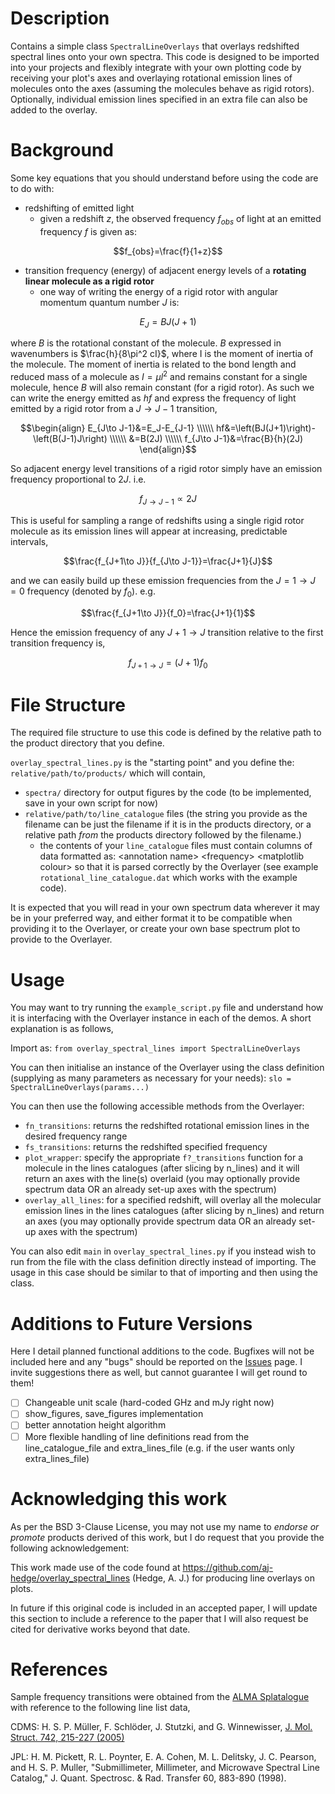 # Description
Contains a simple class `SpectralLineOverlays` that overlays redshifted spectral lines onto your own spectra. This code is designed to be imported into your projects and flexibly integrate with your own plotting code by receiving your plot's axes and overlaying rotational emission lines of molecules onto the axes (assuming the molecules behave as rigid rotors). Optionally, individual emission lines specified in an extra file can also be added to the overlay.

# Background
Some key equations that you should understand before using the code are to do with:
- redshifting of emitted light
  * given a redshift $z$, the observed frequency $f_{obs}$ of light at an emitted frequency $f$ is given as:
  
```math
f_{obs}=\frac{f}{1+z}
```
                        
- transition frequency (energy) of adjacent energy levels of a **rotating linear molecule as a rigid rotor**
  * one way of writing the energy of a rigid rotor with angular momentum quantum number $J$ is:
  
```math
E_J=BJ(J+1)
```
    
   where $B$ is the rotational constant of the molecule. $B$ expressed in wavenumbers is $\frac{h}{8\pi^2 cI}$, where I
   is the moment of inertia of the molecule. The moment of inertia is related to the bond length and reduced mass of a
   molecule as $I=\mu l^2$ and remains constant for a single molecule, hence $B$ will also remain constant (for a rigid rotor).
   As such we can write the energy emitted as $hf$ and express the frequency of light emitted by a rigid rotor
   from a $J\to J-1$ transition,
    
$$\begin{align}
E_{J\to J-1}&=E_J-E_{J-1} \\\\\\
hf&=\left(BJ(J+1)\right)-\left(B(J-1)J\right) \\\\\\
&=B(2J) \\\\\\
f_{J\to J-1}&=\frac{B}{h}(2J)
\end{align}$$
                    
   So adjacent energy level transitions of a rigid rotor simply have an emission frequency proportional to $2J$. i.e.
    
$$f_{J\to J-1}\propto 2J$$
                    
   This is useful for sampling a range of redshifts using a single rigid rotor molecule as its emission lines will appear
   at increasing, predictable intervals,
    
$$\frac{f_{J+1\to J}}{f_{J\to J-1}}=\frac{J+1}{J}$$
                    
   and we can easily build up these emission frequencies from the $J=1\to J=0$ frequency (denoted by $f_0$). e.g.
    
$$\frac{f_{J+1\to J}}{f_0}=\frac{J+1}{1}$$
                    
   Hence the emission frequency of any $J+1\to J$ transition relative to the first transition frequency is,
    
$$f_{J+1\to J}=(J+1)f_0$$


# File Structure
The required file structure to use this code is defined by the relative path to the product directory that you define.

`overlay_spectral_lines.py` is the "starting point" and you define the: `relative/path/to/products/` which will contain,
- `spectra/` directory for output figures by the code (to be implemented, save in your own script for now)
- `relative/path/to/line_catalogue` files (the string you provide as the filename can be just the filename if it is in the
  products directory, or a relative path *from* the products directory followed by the filename.)
  * the contents of your `line_catalogue` files must contain columns of data formatted as: \<annotation name> \<frequency> \<matplotlib colour>
  so that it is parsed correctly by the Overlayer (see example `rotational_line_catalogue.dat` which works with the example code).

It is expected that you will read in your own spectrum data wherever it may be in your preferred way, and either format
it to be compatible when providing it to the Overlayer, or create your own base spectrum plot to provide to the Overlayer.

# Usage
You may want to try running the `example_script.py` file and understand how it is interfacing with the Overlayer instance
in each of the demos. A short explanation is as follows,

Import as: `from overlay_spectral_lines import SpectralLineOverlays`

You can then initialise an instance of the Overlayer using the class definition (supplying as many parameters as necessary
for your needs): `slo = SpectralLineOverlays(params...)`

You can then use the following accessible methods from the Overlayer:
- `fn_transitions`: returns the redshifted rotational emission lines in the desired frequency range
- `fs_transitions`: returns the redshifted specified frequency
- `plot_wrapper`: specify the appropriate `f?_transitions` function for a molecule in the lines catalogues (after slicing by
                n_lines) and it will return an axes with the line(s) overlaid (you may optionally provide spectrum data
                OR an already set-up axes with the spectrum)
- `overlay_all_lines`: for a specified redshift, will overlay all the molecular emission lines in the lines catalogues
                     (after slicing by n_lines) and return an axes (you may optionally provide spectrum data OR an
                     already set-up axes with the spectrum)

You can also edit `main` in `overlay_spectral_lines.py` if you instead wish to run from the file with the class definition
directly instead of importing. The usage in this case should be similar to that of importing and then using the class.

# Additions to Future Versions
Here I detail planned functional additions to the code. Bugfixes will not be included here and any "bugs" should be reported
on the [Issues](https://github.com/aj-hedge/overlay_spectral_lines/issues) page. I invite suggestions there as well, but
cannot guarantee I will get round to them!

- [ ] Changeable unit scale (hard-coded GHz and mJy right now)
- [ ] show_figures, save_figures implementation
- [ ] better annotation height algorithm
- [ ] More flexible handling of line definitions read from the line_catalogue_file and extra_lines_file
     (e.g. if the user wants only extra_lines_file)

# Acknowledging this work
As per the BSD 3-Clause License, you may not use my name to *endorse or promote* products derived of this work, but I do
request that you provide the following acknowledgement:

This work made use of the code found at https://github.com/aj-hedge/overlay_spectral_lines (Hedge, A. J.) for producing
line overlays on plots.

In future if this original code is included in an accepted paper, I will update this section to include a reference to
the paper that I will also request be cited for derivative works beyond that date.

# References
Sample frequency transitions were obtained from the [ALMA Splatalogue](https://www.splatalogue.online/) with reference to the following line list data,

CDMS: H. S. P. Müller, F. Schlöder, J. Stutzki, and G. Winnewisser, [J. Mol. Struct. 742, 215-227 (2005)](http://dx.doi.org/10.1016/j.molstruc.2005.01.027)

JPL: H. M. Pickett, R. L. Poynter, E. A. Cohen, M. L. Delitsky, J. C. Pearson, and H. S. P. Muller, "Submillimeter, Millimeter, and Microwave Spectral Line Catalog," J. Quant. Spectrosc. & Rad. Transfer 60, 883-890 (1998).
